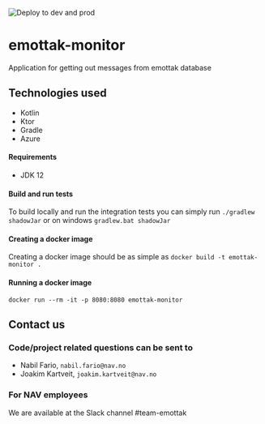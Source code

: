 ![Deploy to dev and prod](https://github.com/navikt/emottak-monitor/workflows/Deploy%20to%20dev%20and%20prod/badge.svg?branch=master)
# emottak-monitor
Application for getting out messages from emottak database

## Technologies used
* Kotlin
* Ktor
* Gradle
* Azure

#### Requirements

* JDK 12


#### Build and run tests
To build locally and run the integration tests you can simply run `./gradlew shadowJar` or on windows 
`gradlew.bat shadowJar`

#### Creating a docker image
Creating a docker image should be as simple as `docker build -t emottak-monitor .`

#### Running a docker image
`docker run --rm -it -p 8080:8080 emottak-monitor`

## Contact us
### Code/project related questions can be sent to
* Nabil Fario, `nabil.fario@nav.no`
* Joakim Kartveit, `joakim.kartveit@nav.no`


### For NAV employees
We are available at the Slack channel #team-emottak 